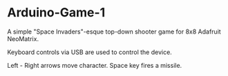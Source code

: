 # Arduino-Game-1
A simple "Space Invaders"-esque top-down shooter game for 8x8 Adafruit NeoMatrix.

Keyboard controls via USB are used to control the device.

Left - Right arrows move character. Space key fires a missile.

